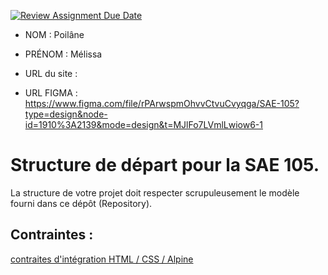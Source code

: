 [![Review Assignment Due Date](https://classroom.github.com/assets/deadline-readme-button-24ddc0f5d75046c5622901739e7c5dd533143b0c8e959d652212380cedb1ea36.svg)](https://classroom.github.com/a/kGMeGFDJ)
- NOM : Poilâne 
- PRÉNOM : Mélissa
- URL du site : 

- URL FIGMA : https://www.figma.com/file/rPArwspmOhvvCtvuCvyqga/SAE-105?type=design&node-id=1910%3A2139&mode=design&t=MJlFo7LVmlLwiow6-1 

# Structure de départ pour la SAE 105.

La structure de votre projet doit respecter scrupuleusement le modèle fourni dans ce dépôt (Repository).

## Contraintes :
[contraites d'intégration HTML / CSS / Alpine](https://moodle.univ-fcomte.fr/mod/page/view.php?id=645799)

